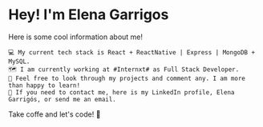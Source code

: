 # Hey! I'm Elena Garrigos 

Here is some cool information about me!

    💻 My current tech stack is React + ReactNative | Express | MongoDB + MySQL. 
    🗺️ I am currently working at #Internxt# as Full Stack Developer.
    🔎 Feel free to look through my projects and comment any. I am more than happy to learn!
    📧 If you need to contact me, here is my LinkedIn profile, Elena Garrigós, or send me an email.

Take coffe and let's code! 🚀
